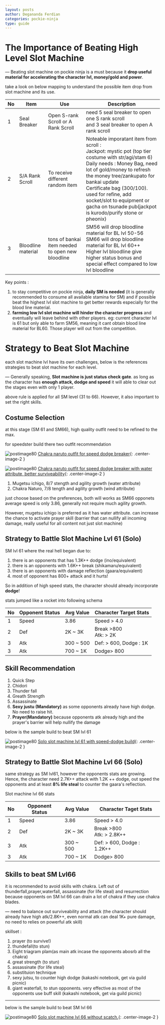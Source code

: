 ```yaml
---
layout: posts
author: Degananda Ferdian
categories: pockie-ninja
type: guide
---
```


# The Importance of Beating High Level Slot Machine

&mdash; Beating slot machine on pockie ninja is a must because it **drop useful material for accelerating the character lvl, money/gold and power**.

take a look on below mapping to understand the possible item drop from slot machine and its use.

| No | Item | Use | Description |
|----|----------|--------|--------|
| 1 | Seal Breaker | Open S-rank Scroll or A Rank Scroll | need 5 seal breaker to open one S rank scroll <br > and  3 seal breaker to open A rank scroll |
| 2 | S/A Rank Scroll | To receive different random item | Noteable imporatant item from scroll : <br /> Jackpot: mystic pot (top tier costume with str/agi/stam 6) <br /> Daily needs : Money Bag, need lot of gold/money to refresh the money tree/zankupato for bankai update <br /> Certificate bag (300/100). used for refine, add socket/slot to equipment or gacha on tsunade pub(jackpot is kurodo/purify stone or pheonix) |
| 3 | Bloodline material  | tons of bankai item needed to open new bloodline | SM56 will drop bloodline material for BL lvl 50-56 <br /> SM66 will drop bloodline material for BL lvl 60++ <br /> Higher lvl bloodline give higher status bonus and special effect compared to low lvl bloodline |

Key points :

1. to stay competitive on pockie ninja, **daily SM is needed** (it is generally recommended to consume all available stamina for SM) and if possible beat the highest lvl slot machine to get better rewards especially for the blood line material.
2. **farming low lvl slot machine will hinder the character progress** and eventually will leave behind with other players. eg: current character lvl is 61 but only able to farm SM56, meaning it cant obtain blood line material for BL60. Those player will out from the competition.

# Strategy to Beat Slot Machine

each slot machine lvl have its own challenges, below is the references strategies to beat slot machine for each level.

&mdash; Generally speaking, **Slot machine is just status check gate**. as long as the character has **enough attack, dodge and speed** it will able to clear out the stages even with only 1 player.

above rule is applied for all SM level (31 to 66). However, it also important to set the right skills.

## Costume Selection

at this stage (SM 61 and SM66), high quality outfit need to be refined to the max.

for speedster build there two outfit recommendation

![postimage80](/assets/images/pockieninja/sm16-13.jpg)
[Chakra naruto outfit for speed dodge breaker](/assets/images/pockieninja/sm16-13.jpg){: .center-image-2 }

![postimage80](/assets/images/pockieninja/sm16-14.jpg)
[Chakra naruto outfit for speed dodge breaker with water attribute, better surviveability](/assets/images/pockieninja/sm16-14.jpg){: .center-image-2 }

1. Mugetsu ichigo, 8/7 stength and agility growth (water attribute)
2. Chakra Naturo, 7/8 tength and agility growth (wind attribute)

just choose based on the preferences, both will works as SM66 opponets average speed is only 3.86, generally not require much agility growth.

However, mugetsu ichigo is preferred as it has water attribute. can increase the chance to activate prayer skill (barrier that can nullify all incoming damage, really useful for all content not just slot machine)

## Strategy to Battle Slot Machine Lvl 61 (Solo)

SM lvl 61 where the real hell began due to:

1. there is an opponents that has 1.3K++ dodge (ino/equivalent)
2. there is an opponents with 1.6K++ break (shikamaru/equivalent)
3. there is an opponents with damage reflection (gaara/equivalent)
4. most of opponent has 800+ attack and it hurts!

So in addition of high speed stats, the character should already incorporate **dodge**!

stats jumped like a rocket into following schema

| No | Opponent Status | Avg Value | Character Target Stats | 
|----|----------|--------|--------|
| 1 | Speed | 3.86 | Speed > 4.0 |
| 2 | Def | 2K ~ 3K | Break >800 <br /> Atk: > 2K |
| 3 | Atk | 300 ~ 500 | Def: > 600, Dodge : 1K |
| 3 | Atk | 700 ~ 1K | Dodge> 800 |

## Skill Recommendation 

1. Quick Step
2. Chidori
3. Thunder fall
4. Greath Strength
5. Assassinate
6. **Sexy justu (Mandatory)** as some opponents already have high dodge. No need to raise hit.
7. **Prayer(Mandatory)** because opponents atk already high and the prayer's barrier will help nullify the damage

below is the sample build to beat SM lvl 61

![postimage80](/assets/images/pockieninja/sm16-11.jpg)
[Solo slot machine lvl 61 with speed-dodge build](/assets/images/pockieninja/sm16-11.jpg){: .center-image-2 }

## Strategy to Battle Slot Machine Lvl 66 (Solo)

same strategy as SM lvl61, however the opponents stats are growing. Hence, the character need 2.7K++ attack with 1.2K ++ dodge, out speed the opponents and at least **8% life steal** to counter the gaara's reflection. 

Slot machine lvl 66 stats

| No | Opponent Status | Avg Value | Character Taget Stats | 
|----|----------|--------|--------|
| 1 | Speed | 3.86 | Speed > 4.0 |
| 2 | Def | 2K ~ 3K | Break >800 <br /> Atk: > 2.8K++ |
| 3 | Atk | 300 ~ 500 | Def: > 600, Dodge : 1.2K++ |
| 3 | Atk | 700 ~ 1K | Dodge> 800 |

## Skills to beat SM Lvl66

it is recommended to avoid skills with chakra. Left out of thunderfall,prayer,waterfall, assassinate (for life steal) and resurrection because opponents on SM lvl 66 can drain a lot of chakra if they use chakra blades.

&mdash; need to balance out surviveability and attack (the character should already have high atk/2.8K++, even normal atk can deal 1K+ pure damage, no need to relies on powerful atk skill)

skillset :

1. prayer (to survive!)
2. thundefall(to stun)
3. Eight triagram plam(as main atk incase the opponents abosrb all the chakra)
4. great strength (to stun)
5. assassinate (for life steal)
6. substituion technique
7. sexy jutsu, to counter high dodge (kakashi notebook, get via guild picnic)
8. giant waterfall, to stun opponents. very effective as most of the opponents use buff skill (kakashi notebook, get via guild picnic)

<hr />

below is the sample build to beat SM lvl 66

![postimage80](/assets/images/pockieninja/sm16-12.jpg)
[Solo slot machine lvl 66 without scatch.](/assets/images/pockieninja/sm16-12.jpg){: .center-image-2 }